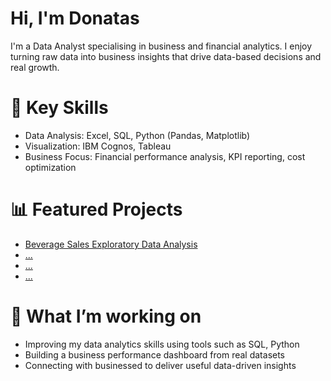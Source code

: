 # Hi, I'm Donatas

I'm a Data Analyst specialising in business and financial analytics.
I enjoy turning raw data into business insights that drive data-based decisions and real growth.

# 💼 Key Skills
- Data Analysis: Excel, SQL, Python (Pandas, Matplotlib)
- Visualization: IBM Cognos, Tableau
- Business Focus: Financial performance analysis, KPI reporting, cost optimization

# 📊 Featured Projects
- [Beverage Sales Exploratory Data Analysis](https://github.com/DonatasV-analytics/DonatasV-analytics/blob/main/Beverage_sales.ipynb)
- [...](link_here)
- [...](link_here)
- [...](link_here)

# 🎯 What I’m working on
- Improving my data analytics skills using tools such as SQL, Python
- Building a business performance dashboard from real datasets
- Connecting with businessed to deliver useful data-driven insights
